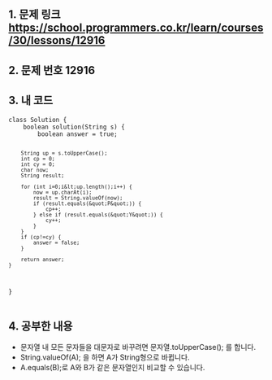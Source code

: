 <h2 id="1-문제-링크-httpsschoolprogrammerscokrlearncourses30lessons12916">1. 문제 링크 <a href="https://school.programmers.co.kr/learn/courses/30/lessons/12916">https://school.programmers.co.kr/learn/courses/30/lessons/12916</a></h2>
<h2 id="2-문제-번호-12916">2. 문제 번호 12916<img alt="" src="https://velog.velcdn.com/images/alsdk9349/post/79a6ccf4-2027-46ce-85b3-ab39c0126402/image.PNG" /></h2>
<h2 id="3-내-코드">3. 내 코드</h2>
<pre><code class="language-java">class Solution {
    boolean solution(String s) {
        boolean answer = true;

        String up = s.toUpperCase();
        int cp = 0;
        int cy = 0;
        char now;
        String result;

        for (int i=0;i&lt;up.length();i++) {
            now = up.charAt(i);
            result = String.valueOf(now);
            if (result.equals(&quot;P&quot;)) {
                cp++;
            } else if (result.equals(&quot;Y&quot;)) {
                cy++;
            }
        }
        if (cp!=cy) {
            answer = false;
        }

        return answer;
    }
}</code></pre>
<h2 id="4-공부한-내용">4. 공부한 내용</h2>
<ul>
<li>문자열 내 모든 문자들을 대문자로 바꾸려면 문자열.toUpperCase(); 를 합니다.</li>
<li>String.valueOf(A); 을 하면 A가 String형으로 바뀝니다.</li>
<li>A.equals(B);로 A와 B가 같은 문자열인지 비교할 수 있습니다.</li>
</ul>